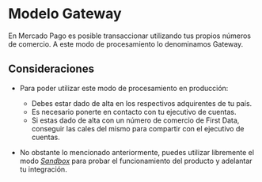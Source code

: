 # Modelo Gateway

En Mercado Pago es posible transaccionar utilizando tus propios números de comercio. A este modo de procesamiento lo denominamos Gateway.

## Consideraciones

* Para poder utilizar este modo de procesamiento en producción:
	* Debes estar dado de alta en los respectivos adquirentes de tu país.
	* Es necesario ponerte en contacto con tu ejecutivo de cuentas.
	* Si estas dado de alta con un número de comercio de First Data, conseguir las cales del mismo para compartir con el ejecutivo de cuentas.
	
* No obstante lo mencionado anteriormente, puedes utilizar libremente el modo [_Sandbox_](/guides/payments/api/testing.es.md) para probar el funcionamiento del producto y adelantar tu integración.

